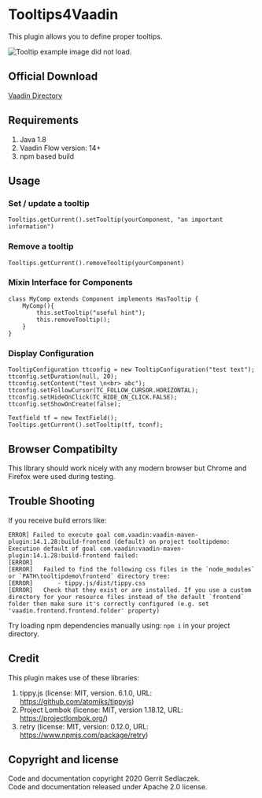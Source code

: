 # Tooltips4Vaadin
This plugin allows you to define proper tooltips.

![Tooltip example image did not load.](https://gitlab.com/gsedlacz/tooltips4vaadin/raw/master/misc/demo.png "Tooltip demo")


## Official Download
[Vaadin Directory](https://vaadin.com/directory/component/tooltips4vaadin)

## Requirements
1. Java 1.8
2. Vaadin Flow version: 14+
3. npm based build

## Usage

### Set / update a tooltip
```
Tooltips.getCurrent().setTooltip(yourComponent, "an important information")
```
### Remove a tooltip
```
Tooltips.getCurrent().removeTooltip(yourComponent)
``` 

### Mixin Interface for Components
```
class MyComp extends Component implements HasTooltip {
    MyComp(){
        this.setTooltip("useful hint");
        this.removeTooltip();
    }
}
```

### Display Configuration
```
TooltipConfiguration ttconfig = new TooltipConfiguration("test text");
ttconfig.setDuration(null, 20);
ttconfig.setContent("test \n<br> abc");
ttconfig.setFollowCursor(TC_FOLLOW_CURSOR.HORIZONTAL);
ttconfig.setHideOnClick(TC_HIDE_ON_CLICK.FALSE);
ttconfig.setShowOnCreate(false);

Textfield tf = new TextField();
Tooltips.getCurrent().setTooltip(tf, tconf);
```

## Browser Compatibilty
This library should work nicely with any modern browser but Chrome and Firefox were used during testing.

## Trouble Shooting
If you receive build errors like:
```
ERROR] Failed to execute goal com.vaadin:vaadin-maven-plugin:14.1.28:build-frontend (default) on project tooltipdemo: Execution default of goal com.vaadin:vaadin-maven-plugin:14.1.28:build-frontend failed:
[ERROR]
[ERROR]   Failed to find the following css files in the `node_modules` or `PATH\tooltipdemo\frontend` directory tree:
[ERROR]       - tippy.js/dist/tippy.css
[ERROR]   Check that they exist or are installed. If you use a custom directory for your resource files instead of the default `frontend` folder then make sure it's correctly configured (e.g. set 'vaadin.frontend.frontend.folder' property)
```
Try loading npm dependencies manually using: `npm i` in your project directory.

## Credit
This plugin makes use of these libraries:
1. tippy.js (license: MIT, version. 6.1.0, URL: https://github.com/atomiks/tippyjs)
2. Project Lombok (license: MIT, version 1.18.12, URL: https://projectlombok.org/)
3. retry (license: MIT, version: 0.12.0, URL: https://www.npmjs.com/package/retry)

## Copyright and license
Code and documentation copyright 2020 Gerrit Sedlaczek.  
Code and documentation released under Apache 2.0 license.
